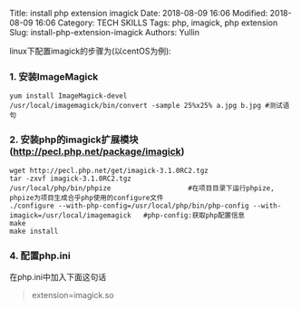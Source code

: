 Title: install php extension imagick
Date: 2018-08-09 16:06
Modified: 2018-08-09 16:06
Category: TECH SKILLS
Tags: php, imagick, php extension
Slug: install-php-extension-imagick
Authors: Yullin

linux下配置imagick的步骤为(以centOS为例):

### 1. 安装ImageMagick

```
yum install ImageMagick-devel
/usr/local/imagemagick/bin/convert -sample 25%x25% a.jpg b.jpg #测试语句
```

### 2.  安装php的imagick扩展模块 (http://pecl.php.net/package/imagick)

```
wget http://pecl.php.net/get/imagick-3.1.0RC2.tgz
tar -zxvf imagick-3.1.0RC2.tgz
/usr/local/php/bin/phpize 					#在项目目录下运行phpize, phpize为项目生成合乎php使用的configure文件
./configure --with-php-config=/usr/local/php/bin/php-config --with-imagick=/usr/local/imagemagick	#php-config:获取php配置信息
make
make install
```

### 4. 配置php.ini

在php.ini中加入下面这句话

>extension=imagick.so
